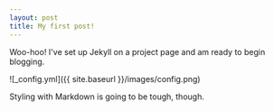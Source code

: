 ```yaml
---
layout: post
title: My first post!
---
```


Woo-hoo! I've set up Jekyll on a project page and am ready to begin blogging.

![_config.yml]({{ site.baseurl }}/images/config.png)

Styling with Markdown is going to be tough, though.
